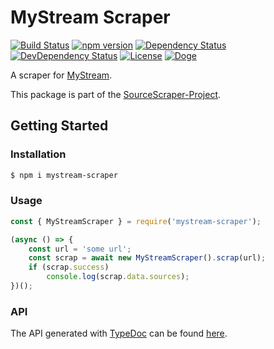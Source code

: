 # MyStream Scraper

[![Build Status](https://travis-ci.org/OpenByteDev/SourceScraper.svg?branch=master)](https://travis-ci.org/OpenByteDev/SourceScraper)
[![npm version](https://badge.fury.io/js/mystream-scraper.svg)](https://www.npmjs.com/package/mystream-scraper)
[![Dependency Status](https://david-dm.org/OpenByteDev/SourceScraper/status.svg?path=packages%2Fmystream-scraper)](https://david-dm.org/OpenByteDev/SourceScraper?path=packages%2Fmystream-scraper)
[![DevDependency Status](https://david-dm.org/OpenByteDev/SourceScraper/dev-status.svg?path=packages%2Fmystream-scraper)](https://david-dm.org/OpenByteDev/SourceScraper?path=packages%2Fmystream-scraper&type=dev)
[![License](https://img.shields.io/github/license/mashape/apistatus.svg)](https://opensource.org/licenses/MIT)
[![Doge](https://img.shields.io/badge/doge-wow-yellow.svg)]()

A scraper for [MyStream](https://mystream.to/).

This package is part of the [SourceScraper-Project](https://github.com/OpenByteDev/SourceScraper).


## Getting Started
### Installation
```bash
$ npm i mystream-scraper
```


### Usage

```js
const { MyStreamScraper } = require('mystream-scraper');

(async () => {
    const url = 'some url';
    const scrap = await new MyStreamScraper().scrap(url);
    if (scrap.success)
        console.log(scrap.data.sources);
})();
```


### API
The API generated with [TypeDoc](http://typedoc.org/) can be found [here](https://openbytedev.github.io/SourceScraper/packages/mystream-scraper/docs/).
